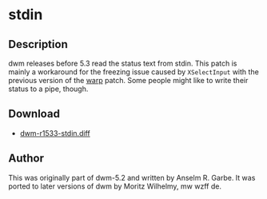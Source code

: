 stdin
=====

Description
-----------
dwm releases before 5.3 read the status text from stdin. This patch is mainly a
workaround for the freezing issue caused by `XSelectInput` with the previous
version of the [warp](../warp/) patch. Some people might like to write their
status to a pipe, though.

Download
--------
* [dwm-r1533-stdin.diff](dwm-r1533-stdin.diff)

Author
------
This was originally part of dwm-5.2 and written by Anselm R. Garbe. It was
ported to later versions of dwm by Moritz Wilhelmy, mw wzff de.
